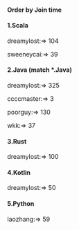 #### Order by Join time
#### 1.Scala
dreamylost:=> 104

sweeneycai:=> 39

#### 2.Java (match *.Java)
dreamylost:=> 325

ccccmaster:=> 3

poorguy:=> 130

wkk:=> 37

#### 3.Rust
dreamylost:=> 100

#### 4.Kotlin
dreamylost:=> 50

#### 5.Python
laozhang:=> 59

